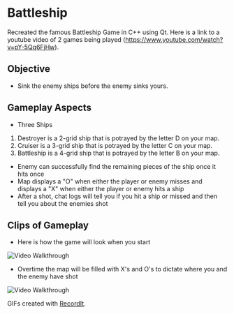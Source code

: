 # Battleship

Recreated the famous Battleship Game in C++ using Qt. Here is a link to a youtube video of 2 games being played (https://www.youtube.com/watch?v=pY-5Qq6FjHw).

## Objective

* Sink the enemy ships before the enemy sinks yours.

## Gameplay Aspects

* Three Ships
1. Destroyer is a 2-grid ship that is potrayed by the letter D on your map.
2. Cruiser is a 3-grid ship that is potrayed by the letter C on your map.
3. Battleship is a 4-grid ship that is potrayed by the letter B on your map.
* Enemy can successfully find the remaining pieces of the ship once it hits once
* Map displays a "O" when either the player or enemy misses and displays a "X" when either the player or enemy hits a ship
* After a shot, chat logs will tell you if you hit a ship or missed and then tell you about the enemies shot

## Clips of Gameplay

* Here is how the game will look when you start

<img src='http://g.recordit.co/LRGMQBydfp.gif' title='Starting Game' width='' alt='Video Walkthrough'/>

* Overtime the map will be filled with X's and O's to dictate where you and the enemy have shot

<img src='http://g.recordit.co/uutCE7DzeQ.gif' title='Mid-Game' width='' alt='Video Walkthrough'/>

GIFs created with [RecordIt](https://recordit.co/).
